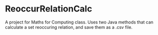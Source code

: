 # ReoccurRelationCalc

A project for Maths for Computing class. Uses two Java methods that can calculate a set reoccuring relation, and save them as a .csv file.
